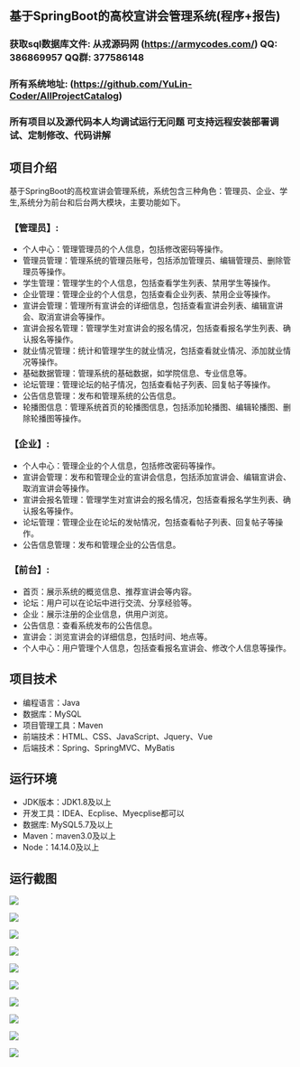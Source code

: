 ## 基于SpringBoot的高校宣讲会管理系统(程序+报告)

###  获取sql数据库文件: 从戎源码网 (https://armycodes.com/) QQ: 386869957 QQ群: 377586148
###  所有系统地址: (https://github.com/YuLin-Coder/AllProjectCatalog) 
###  所有项目以及源代码本人均调试运行无问题 可支持远程安装部署调试、定制修改、代码讲解

## 项目介绍
基于SpringBoot的高校宣讲会管理系统，系统包含三种角色：管理员、企业、学生,系统分为前台和后台两大模块，主要功能如下。

### 【管理员】:
- 个人中心：管理管理员的个人信息，包括修改密码等操作。
- 管理员管理：管理系统的管理员账号，包括添加管理员、编辑管理员、删除管理员等操作。
- 学生管理：管理学生的个人信息，包括查看学生列表、禁用学生等操作。
- 企业管理：管理企业的个人信息，包括查看企业列表、禁用企业等操作。
- 宣讲会管理：管理所有宣讲会的详细信息，包括查看宣讲会列表、编辑宣讲会、取消宣讲会等操作。
- 宣讲会报名管理：管理学生对宣讲会的报名情况，包括查看报名学生列表、确认报名等操作。
- 就业情况管理：统计和管理学生的就业情况，包括查看就业情况、添加就业情况等操作。
- 基础数据管理：管理系统的基础数据，如学院信息、专业信息等。
- 论坛管理：管理论坛的帖子情况，包括查看帖子列表、回复帖子等操作。
- 公告信息管理：发布和管理系统的公告信息。
- 轮播图信息：管理系统首页的轮播图信息，包括添加轮播图、编辑轮播图、删除轮播图等操作。

### 【企业】:
- 个人中心：管理企业的个人信息，包括修改密码等操作。
- 宣讲会管理：发布和管理企业的宣讲会信息，包括添加宣讲会、编辑宣讲会、取消宣讲会等操作。
- 宣讲会报名管理：管理学生对宣讲会的报名情况，包括查看报名学生列表、确认报名等操作。
- 论坛管理：管理企业在论坛的发帖情况，包括查看帖子列表、回复帖子等操作。
- 公告信息管理：发布和管理企业的公告信息。

### 【前台】:
- 首页：展示系统的概览信息、推荐宣讲会等内容。
- 论坛：用户可以在论坛中进行交流、分享经验等。
- 企业：展示注册的企业信息，供用户浏览。
- 公告信息：查看系统发布的公告信息。
- 宣讲会：浏览宣讲会的详细信息，包括时间、地点等。
- 个人中心：用户管理个人信息，包括查看报名宣讲会、修改个人信息等操作。

## 项目技术
- 编程语言：Java
- 数据库：MySQL
- 项目管理工具：Maven
- 前端技术：HTML、CSS、JavaScript、Jquery、Vue
- 后端技术：Spring、SpringMVC、MyBatis

## 运行环境
- JDK版本：JDK1.8及以上
- 开发工具：IDEA、Ecplise、Myecplise都可以
- 数据库: MySQL5.7及以上
- Maven：maven3.0及以上
- Node：14.14.0及以上

## 运行截图
![](screenshot/1.png)

![](screenshot/2.png)

![](screenshot/3.png)

![](screenshot/4.png)

![](screenshot/5.png)

![](screenshot/6.png)

![](screenshot/7.png)

![](screenshot/8.png)

![](screenshot/9.png)

![](screenshot/10.png)